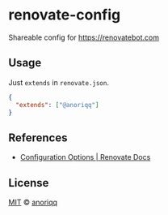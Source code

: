 # renovate-config

Shareable config for <https://renovatebot.com>

## Usage

Just `extends` in `renovate.json`.

```json:renovate.json
{
  "extends": ["@anoriqq"]
}
```

## References

- [Configuration Options | Renovate Docs](https://docs.renovatebot.com/configuration-options/)

## License

[MIT](https://github.com/anoriqq/renovate-config/blob/master/LICENSE) &copy; [anoriqq](https://github.com/anoriqq)
